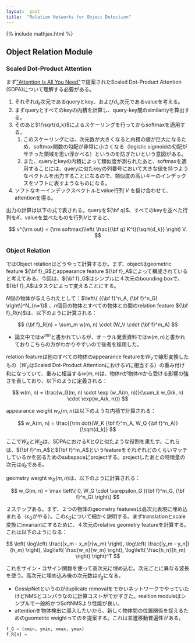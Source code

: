 ```yaml
---
layout:  post
title:  "Relation Networks for Object Detection"
---
```


{% include mathjax.html %}

## Object Relation Module

### Scaled Dot-Product Attention

まず["Attention Is All You Need"](https://arxiv.org/abs/1706.03762)で提案されたScaled Dot-Product Attention (SDPA)について理解する必要がある。

1. それぞれ$d_k$次元であるqueryとkey、および$d_v$次元であるvalueを考える。
2. まずqueryとすべてのkeyの内積を計算し、query-key間のsimilarityを算出する。
3. そのあと$1/\sqrt{d_k}$によるスケーリングを行ってからsoftmaxを適用する。
   1. このスケーリングには、次元数が大きくなると内積の値が巨大になるため、softmax関数の勾配が非常に小さくなる（logistic sigmoidの勾配がサチった領域を思い浮かべる）というのを防ぎたいという意図がある。
   2. また、queryとkeyの内積によって類似度が測られたあと、softmaxを適用することには、queryに似たkeyの列番号において大きな値を持つようなベクトルを出力することになるので、類似度の高いキーのインデックスをソフトに表すようなものになる。
4. ソフトなキーインデックスベクトルとvalue行列 $V$ を掛け合わせて、attentionを得る。

出力の計算は以下の式で表される。queryを${\bf q}$、すべてのkeyを並べた行列を$K$、valueを並べたものを行列$V$とすると、

$$
v^{\rm out} = {\rm softmax}\left( \frac{{\bf q} K^t}{\sqrt{d_k}} \right) V.
$$

### Object Relation

ではObject relationはどうやって計算するか。まず、objectはgeometric feature ${\bf f}_G$とappearance feature ${\bf f}_A$によって構成されていると考えてみる。今回は、${\bf f}_G$はシンプルに４次元のbounding boxで、${\bf f}_A$はタスクによって変えることにする。

$N$個の物体が与えられたとして：$\left\{ ({\bf f}^n_A, {\bf f}^n_G) \right\}^N_{n=1}$ 、$n$個目の物体とすべての物体との間のrelation feature ${\bf f}_R(n)$は、以下のように計算される：

$$
{\bf f}_R(n) = \sum_m w(m, n) \cdot (W_V \cdot {\bf f}^m_A)
$$

* 論文中では$w^{mn}$と書かれているが、オーラル発表資料では$w(m, n)$と書かれておりこちらの方がわかりやすいので後者を採用した。

relation featureは他のすべての物体のappearance featureを$W_V$で線形変換したもの（$W_V$はScaled Dot-Product Attentionにおける$V$に相当する）の重み付け和になっていて、重みに相当する$w(m, n)$は、物体$n$が物体$m$から受ける影響の強さを表しており、以下のように定義される：

$$
w(m, n) = \frac{w_G(m, n) \cdot \exp (w_A(m, n))}{\sum_k w_G(k, n) \cdot \exp(w_A(k, n))}
$$

appearance weight $w_A(m, n)$は以下のような内積で計算される：

$$
w_A(m, n) = \frac{{\rm dot}(W_K {\bf f}^m_A, W_Q {\bf f}^n_A)}{\sqrt{d_k}}
$$

ここで$W_K$と$W_Q$は、SDPAにおける$K$と$Q$と似たような役割を果たす。これらは、${\bf f}^m_A$と${\bf f}^m_A$というfeatureをそれぞれどのくらいマッチしているかを図るためのsubspaceにprojectする。projectしたあとの特徴量の次元は$d_k$である。

geometry weight $w_G(m, n)$は、以下のように計算される：

$$
w_G(m, n) = \max \left\{ 0, W_G \cdot \varepsilon_G ({\bf f}^m_G, {\bf f}^n_G) \right\}
$$

２ステップある。まず、２つの物体のgeometry featuresは高次元表現に埋め込まれる（$\varepsilon_G$がやる）。この$\varepsilon_G$について細かく説明する。まずtranslationとscale変換にinvariantにするために、４次元のrelative geometry featureを計算する。これは以下のようになる：

$$
\left(
\log\left( \frac{|x_m - x_n|}{w_m} \right),
\log\left( \frac{|y_m - y_n|}{h_m} \right),
\log\left( \frac{w_n}{w_m} \right),
\log\left( \frac{h_n}{h_m} \right)
\right)^T
$$

これをサイン・コサイン関数を使って高次元に埋め込む。次元ごとに異なる波長を使う。高次元に埋め込み後の次元数は$d_g$になる。





- GossipNetというのがduplicate removalをでかいネットワークでやっていたけどNMSとコンパラなのに計算コストがでかすぎた。realtion moduleはシンプルで一般的かつSoftNMSより性能が良い。
- attentionを物体検出に導入したいから、新しく物体間の位置関係を捉えるためのgeometric weightってのを提案する。これは並進移動普遍性がある。



```python
f_G = (xmin, ymin, xmax, ymax)
f_R[n] =
```


